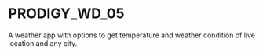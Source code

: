 # PRODIGY_WD_05
A weather app with options to get temperature and weather condition of live location and any city.
